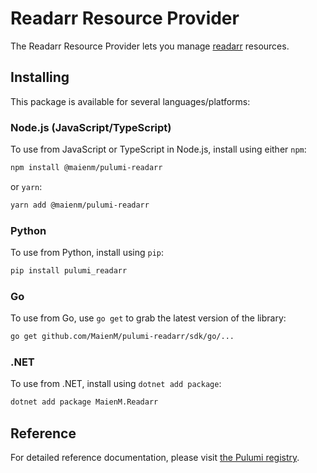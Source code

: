 # Readarr Resource Provider

The Readarr Resource Provider lets you manage [readarr](https://www.pulumi.com/registry/packages/readarr/) resources.

## Installing

This package is available for several languages/platforms:

### Node.js (JavaScript/TypeScript)

To use from JavaScript or TypeScript in Node.js, install using either `npm`:

```bash
npm install @maienm/pulumi-readarr
```

or `yarn`:

```bash
yarn add @maienm/pulumi-readarr
```

### Python

To use from Python, install using `pip`:

```bash
pip install pulumi_readarr
```

### Go

To use from Go, use `go get` to grab the latest version of the library:

```bash
go get github.com/MaienM/pulumi-readarr/sdk/go/...
```

### .NET

To use from .NET, install using `dotnet add package`:

```bash
dotnet add package MaienM.Readarr
```

## Reference

For detailed reference documentation, please visit [the Pulumi registry](https://www.pulumi.com/registry/packages/readarr/api-docs/).
